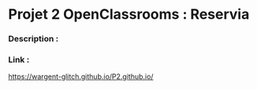 # Projet 2 OpenClassrooms : Reservia

### Description :


### Link :
https://wargent-glitch.github.io/P2.github.io/